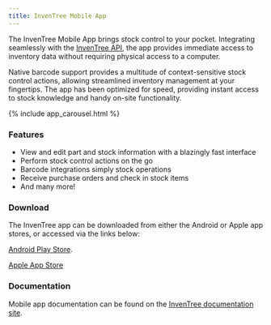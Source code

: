 ```yaml
---
title: InvenTree Mobile App
---
```



The InvenTree Mobile App brings stock control to your pocket. Integrating seamlessly with the [InvenTree API](../extend/api.md), the app provides immediate access to inventory data without requiring physical access to a computer.

Native barcode support provides a multitude of context-sensitive stock control actions, allowing streamlined inventory management at your fingertips. The app has been optimized for speed, providing instant access to stock knowledge and handy on-site functionality.

{% include app_carousel.html %}

### Features

- View and edit part and stock information with a blazingly fast interface
- Perform stock control actions on the go
- Barcode integrations simply stock operations
- Receive purchase orders and check in stock items
- And many more!

### Download

The InvenTree app can be downloaded from either the Android or Apple app stores, or accessed via the links below:

<span class='fab fa-android'></span> [Android Play Store](https://play.google.com/store/apps/details?id=inventree.inventree_app).

<span class='fab fa-apple'></span> [Apple App Store](https://apps.apple.com/au/app/inventree/id1581731101#?platform=iphone)

### Documentation

Mobile app documentation can be found on the [InvenTree documentation site](https://inventree.readthedocs.io/en/latest/app/app/).